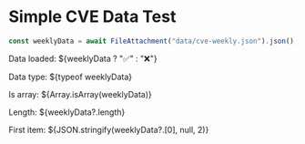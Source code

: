 # Simple CVE Data Test

```js
const weeklyData = await FileAttachment("data/cve-weekly.json").json();
```

Data loaded: ${weeklyData ? "✅" : "❌"}

Data type: ${typeof weeklyData}

Is array: ${Array.isArray(weeklyData)}

Length: ${weeklyData?.length}

First item: ${JSON.stringify(weeklyData?.[0], null, 2)}
